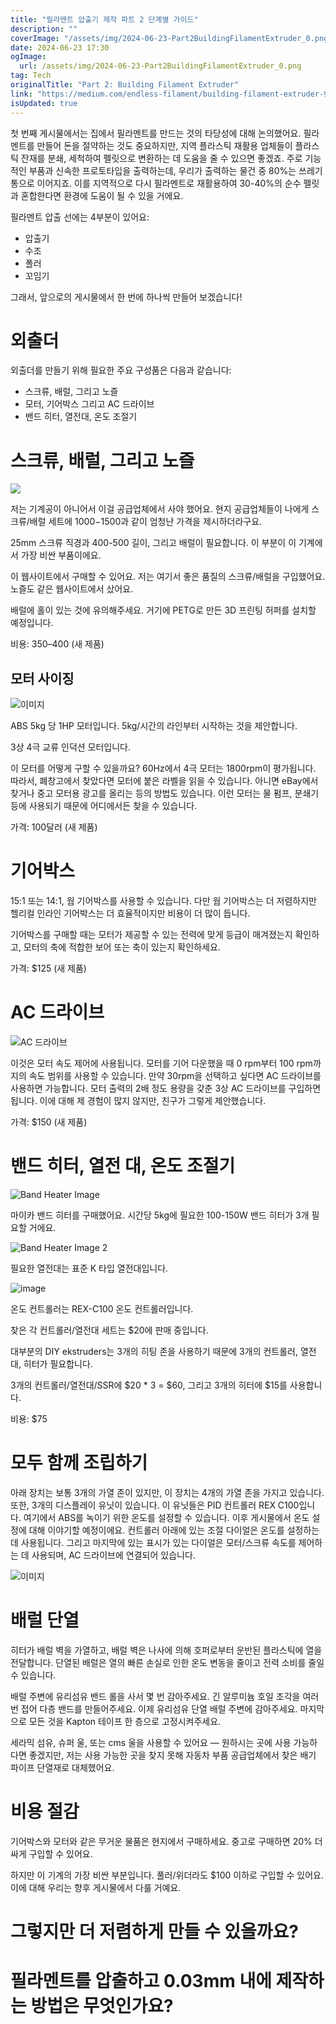 ```yaml
---
title: "필라멘트 압출기 제작 파트 2 단계별 가이드"
description: ""
coverImage: "/assets/img/2024-06-23-Part2BuildingFilamentExtruder_0.png"
date: 2024-06-23 17:30
ogImage:
  url: /assets/img/2024-06-23-Part2BuildingFilamentExtruder_0.png
tag: Tech
originalTitle: "Part 2: Building Filament Extruder"
link: "https://medium.com/endless-filament/building-filament-extruder-9cad8df7d357"
isUpdated: true
---
```


첫 번째 게시물에서는 집에서 필라멘트를 만드는 것의 타당성에 대해 논의했어요. 필라멘트를 만들어 돈을 절약하는 것도 중요하지만, 지역 플라스틱 재활용 업체들이 플라스틱 잔재를 분쇄, 세척하여 펠릿으로 변환하는 데 도움을 줄 수 있으면 좋겠죠. 주로 기능적인 부품과 신속한 프로토타입을 출력하는데, 우리가 출력하는 물건 중 80%는 쓰레기통으로 이어지죠. 이를 지역적으로 다시 필라멘트로 재활용하여 30-40%의 순수 펠릿과 혼합한다면 환경에 도움이 될 수 있을 거에요.

필라멘트 압출 선에는 4부분이 있어요:

- 압출기
- 수조
- 폴러
- 꼬임기

그래서, 앞으로의 게시물에서 한 번에 하나씩 만들어 보겠습니다!

<!-- cozy-coder - 수평 -->

<ins class="adsbygoogle"
     style="display:block"
     data-ad-client="ca-pub-4877378276818686"
     data-ad-slot="1107185301"
     data-ad-format="auto"
     data-full-width-responsive="true"></ins>

<script>
     (adsbygoogle = window.adsbygoogle || []).push({});
</script>

# 외출더

외출더를 만들기 위해 필요한 주요 구성품은 다음과 같습니다:

- 스크류, 배럴, 그리고 노즐
- 모터, 기어박스 그리고 AC 드라이브
- 밴드 히터, 열전대, 온도 조절기

# 스크류, 배럴, 그리고 노즐

<!-- cozy-coder - 수평 -->

<ins class="adsbygoogle"
     style="display:block"
     data-ad-client="ca-pub-4877378276818686"
     data-ad-slot="1107185301"
     data-ad-format="auto"
     data-full-width-responsive="true"></ins>

<script>
     (adsbygoogle = window.adsbygoogle || []).push({});
</script>

<img src="/assets/img/2024-06-23-Part2BuildingFilamentExtruder_0.png" />

저는 기계공이 아니어서 이걸 공급업체에서 사야 했어요. 현지 공급업체들이 나에게 스크류/배럴 세트에 $1000-$1500과 같이 엄청난 가격을 제시하더라구요.

25mm 스크류 직경과 400-500 길이, 그리고 배럴이 필요합니다. 이 부분이 이 기계에서 가장 비싼 부품이에요.

이 웹사이트에서 구매할 수 있어요. 저는 여기서 좋은 품질의 스크류/배럴을 구입했어요. 노즐도 같은 웹사이트에서 샀어요.

<!-- cozy-coder - 수평 -->

<ins class="adsbygoogle"
     style="display:block"
     data-ad-client="ca-pub-4877378276818686"
     data-ad-slot="1107185301"
     data-ad-format="auto"
     data-full-width-responsive="true"></ins>

<script>
     (adsbygoogle = window.adsbygoogle || []).push({});
</script>

배럴에 홀이 있는 것에 유의해주세요. 거기에 PETG로 만든 3D 프린팅 허퍼를 설치할 예정입니다.

비용: $350–$400 (새 제품)

## 모터 사이징

![이미지](/assets/img/2024-06-23-Part2BuildingFilamentExtruder_1.png)

<!-- cozy-coder - 수평 -->

<ins class="adsbygoogle"
     style="display:block"
     data-ad-client="ca-pub-4877378276818686"
     data-ad-slot="1107185301"
     data-ad-format="auto"
     data-full-width-responsive="true"></ins>

<script>
     (adsbygoogle = window.adsbygoogle || []).push({});
</script>

ABS 5kg 당 1HP 모터입니다. 5kg/시간의 라인부터 시작하는 것을 제안합니다.

3상 4극 교류 인덕션 모터입니다.

이 모터를 어떻게 구할 수 있을까요? 60Hz에서 4극 모터는 1800rpm이 평가됩니다. 따라서, 폐창고에서 찾았다면 모터에 붙은 라벨을 읽을 수 있습니다. 아니면 eBay에서 찾거나 중고 모터용 광고를 올리는 등의 방법도 있습니다. 이런 모터는 물 펌프, 분쇄기 등에 사용되기 때문에 어디에서든 찾을 수 있습니다.

가격: 100달러 (새 제품)

<!-- cozy-coder - 수평 -->

<ins class="adsbygoogle"
     style="display:block"
     data-ad-client="ca-pub-4877378276818686"
     data-ad-slot="1107185301"
     data-ad-format="auto"
     data-full-width-responsive="true"></ins>

<script>
     (adsbygoogle = window.adsbygoogle || []).push({});
</script>

# 기어박스

15:1 또는 14:1, 웜 기어박스를 사용할 수 있습니다. 다만 웜 기어박스는 더 저렴하지만 헬리컬 인라인 기어박스는 더 효율적이지만 비용이 더 많이 듭니다.

기어박스를 구매할 때는 모터가 제공할 수 있는 전력에 맞게 등급이 매겨졌는지 확인하고, 모터의 축에 적합한 보어 또는 축이 있는지 확인하세요.

가격: $125 (새 제품)

<!-- cozy-coder - 수평 -->

<ins class="adsbygoogle"
     style="display:block"
     data-ad-client="ca-pub-4877378276818686"
     data-ad-slot="1107185301"
     data-ad-format="auto"
     data-full-width-responsive="true"></ins>

<script>
     (adsbygoogle = window.adsbygoogle || []).push({});
</script>

# AC 드라이브

![AC 드라이브](/assets/img/2024-06-23-Part2BuildingFilamentExtruder_2.png)

이것은 모터 속도 제어에 사용됩니다. 모터를 기어 다운했을 때 0 rpm부터 100 rpm까지의 속도 범위를 사용할 수 있습니다. 만약 30rpm을 선택하고 싶다면 AC 드라이브를 사용하면 가능합니다. 모터 출력의 2배 정도 용량을 갖춘 3상 AC 드라이브를 구입하면 됩니다. 이에 대해 제 경험이 많지 않지만, 친구가 그렇게 제안했습니다.

가격: $150 (새 제품)

<!-- cozy-coder - 수평 -->

<ins class="adsbygoogle"
     style="display:block"
     data-ad-client="ca-pub-4877378276818686"
     data-ad-slot="1107185301"
     data-ad-format="auto"
     data-full-width-responsive="true"></ins>

<script>
     (adsbygoogle = window.adsbygoogle || []).push({});
</script>

# 밴드 히터, 열전 대, 온도 조절기

![Band Heater Image](/assets/img/2024-06-23-Part2BuildingFilamentExtruder_3.png)

마이카 밴드 히터를 구매했어요. 시간당 5kg에 필요한 100-150W 밴드 히터가 3개 필요할 거에요.

![Band Heater Image 2](/assets/img/2024-06-23-Part2BuildingFilamentExtruder_4.png)

<!-- cozy-coder - 수평 -->

<ins class="adsbygoogle"
     style="display:block"
     data-ad-client="ca-pub-4877378276818686"
     data-ad-slot="1107185301"
     data-ad-format="auto"
     data-full-width-responsive="true"></ins>

<script>
     (adsbygoogle = window.adsbygoogle || []).push({});
</script>

필요한 열전대는 표준 K 타입 열전대입니다.

![image](/assets/img/2024-06-23-Part2BuildingFilamentExtruder_5.png)

온도 컨트롤러는 REX-C100 온도 컨트롤러입니다.

찾은 각 컨트롤러/열전대 세트는 $20에 판매 중입니다.

<!-- cozy-coder - 수평 -->

<ins class="adsbygoogle"
     style="display:block"
     data-ad-client="ca-pub-4877378276818686"
     data-ad-slot="1107185301"
     data-ad-format="auto"
     data-full-width-responsive="true"></ins>

<script>
     (adsbygoogle = window.adsbygoogle || []).push({});
</script>

대부분의 DIY ekstruders는 3개의 히팅 존을 사용하기 때문에 3개의 컨트롤러, 열전대, 히터가 필요합니다.

3개의 컨트롤러/열전대/SSR에 $20 \* 3 = $60, 그리고 3개의 히터에 $15를 사용합니다.

비용: $75

# 모두 함께 조립하기

<!-- cozy-coder - 수평 -->

<ins class="adsbygoogle"
     style="display:block"
     data-ad-client="ca-pub-4877378276818686"
     data-ad-slot="1107185301"
     data-ad-format="auto"
     data-full-width-responsive="true"></ins>

<script>
     (adsbygoogle = window.adsbygoogle || []).push({});
</script>

아래 장치는 보통 3개의 가열 존이 있지만, 이 장치는 4개의 가열 존을 가지고 있습니다. 또한, 3개의 디스플레이 유닛이 있습니다. 이 유닛들은 PID 컨트롤러 REX C100입니다. 여기에서 ABS를 녹이기 위한 온도를 설정할 수 있습니다. 이후 게시물에서 온도 설정에 대해 이야기할 예정이에요. 컨트롤러 아래에 있는 조절 다이얼은 온도를 설정하는 데 사용됩니다. 그리고 마지막에 있는 표시가 있는 다이얼은 모터/스크류 속도를 제어하는 데 사용되며, AC 드라이브에 연결되어 있습니다.

![이미지](/assets/img/2024-06-23-Part2BuildingFilamentExtruder_6.png)

# 배럴 단열

히터가 배럴 벽을 가열하고, 배럴 벽은 나사에 의해 호퍼로부터 운반된 플라스틱에 열을 전달합니다. 단열된 배럴은 열의 빠른 손실로 인한 온도 변동을 줄이고 전력 소비를 줄일 수 있습니다.

<!-- cozy-coder - 수평 -->

<ins class="adsbygoogle"
     style="display:block"
     data-ad-client="ca-pub-4877378276818686"
     data-ad-slot="1107185301"
     data-ad-format="auto"
     data-full-width-responsive="true"></ins>

<script>
     (adsbygoogle = window.adsbygoogle || []).push({});
</script>

배럴 주변에 유리섬유 밴드 롤을 사서 몇 번 감아주세요. 긴 알루미늄 호일 조각을 여러 번 접어 다층 밴드를 만들어주세요. 이제 유리섬유 단열 배럴 주변에 감아주세요. 마지막으로 모든 것을 Kapton 테이프 한 층으로 고정시켜주세요.

세라믹 섬유, 슈퍼 울, 또는 cms 울을 사용할 수 있어요 — 원하시는 곳에 사용 가능하다면 좋겠지만, 저는 사용 가능한 곳을 찾지 못해 자동차 부품 공급업체에서 찾은 배기 파이프 단열재로 대체했어요.

# 비용 절감

기어박스와 모터와 같은 무거운 물품은 현지에서 구매하세요. 중고로 구매하면 20% 더 싸게 구입할 수 있어요.

<!-- cozy-coder - 수평 -->

<ins class="adsbygoogle"
     style="display:block"
     data-ad-client="ca-pub-4877378276818686"
     data-ad-slot="1107185301"
     data-ad-format="auto"
     data-full-width-responsive="true"></ins>

<script>
     (adsbygoogle = window.adsbygoogle || []).push({});
</script>

하지만 이 기계의 가장 비싼 부분입니다. 풀러/위더라도 $100 이하로 구입할 수 있어요. 이에 대해 우리는 향후 게시물에서 다룰 거예요.

# 그렇지만 더 저렴하게 만들 수 있을까요?

# 필라멘트를 압출하고 0.03mm 내에 제작하는 방법은 무엇인가요?

